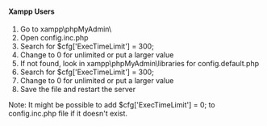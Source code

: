 #### Xampp Users

1. Go to xampp\phpMyAdmin\
2. Open config.inc.php
3. Search for $cfg['ExecTimeLimit'] = 300;
4. Change to 0 for unlimited or put a larger value
5. If not found, look in xampp\phpMyAdmin\libraries for config.default.php
6. Search for $cfg['ExecTimeLimit'] = 300;
7. Change to 0 for unlimited or put a larger value
7. Save the file and restart the server

Note: It might be possible to add $cfg['ExecTimeLimit'] = 0; to config.inc.php file if it doesn't exist.